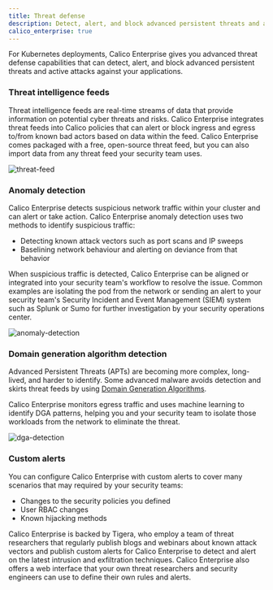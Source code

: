 ```yaml
---
title: Threat defense
description: Detect, alert, and block advanced persistent threats and active attacks against your applications.
calico_enterprise: true
---
```


For Kubernetes deployments, Calico Enterprise gives you advanced threat defense capabilities that can detect, alert, and block advanced persistent threats and active attacks against your applications.

### Threat intelligence feeds

Threat intelligence feeds are real-time streams of data that provide information on potential cyber threats and risks. Calico Enterprise integrates threat feeds into Calico policies that can alert or block ingress and egress to/from known bad actors based on data within the feed. Calico Enterprise comes packaged with a free, open-source threat feed, but you can also import data from any threat feed your security team uses.

![threat-feed]({{site.baseurl}}/images/threat-feed.png)

### Anomaly detection

Calico Enterprise detects suspicious network traffic within your cluster and can alert or take action. Calico Enterprise anomaly detection uses two methods to identify suspicious traffic:

- Detecting known attack vectors such as port scans and IP sweeps
- Baselining network behaviour and alerting on deviance from that behavior

When suspicious traffic is detected, Calico Enterprise can be aligned or integrated into your security team's workflow to resolve the issue. Common examples are isolating the pod from the network or sending an alert to your security team's Security Incident and Event Management (SIEM) system such as Splunk or Sumo for further investigation by your security operations center.

![anomaly-detection]({{site.baseurl}}/images/anomaly-detection.png)

### Domain generation algorithm detection

Advanced Persistent Threats (APTs) are becoming more complex, long-lived, and harder to identify. Some advanced malware avoids detection and skirts threat feeds by using [Domain Generation Algorithms](https://en.wikipedia.org/wiki/Domain_generation_algorithm).

Calico Enterprise monitors egress traffic and uses machine learning to identify DGA patterns, helping you and your security team to isolate those workloads from the network to eliminate the threat.

![dga-detection]({{site.baseurl}}/images/dga-detection.png)

### Custom alerts

You can configure Calico Enterprise with custom alerts to cover many scenarios that may required by your security teams:

- Changes to the security policies you defined
- User RBAC changes
- Known hijacking methods

Calico Enterprise is backed by Tigera, who employ a team of threat researchers that regularly publish blogs and webinars about known attack vectors and publish custom alerts for Calico Enterprise to detect and alert on the latest intrusion and exfiltration techniques. Calico Enterprise also offers a web interface that your own threat researchers and security engineers can use to define their own rules and alerts.
